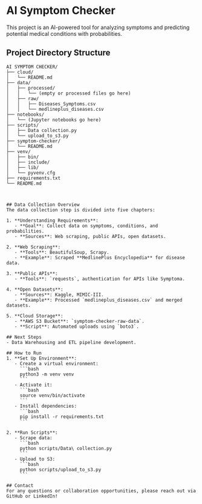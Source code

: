 # AI Symptom Checker

This project is an AI-powered tool for analyzing symptoms and predicting potential medical conditions with probabilities.

## Project Directory Structure
```plaintext
AI SYMPTOM CHECKER/
├── cloud/
│   └── README.md
├── data/
│   ├── processed/
│   │   └── (empty or processed files go here)
│   ├── raw/
│   │   ├── Diseases_Symptoms.csv
│   │   └── medlineplus_diseases.csv
├── notebooks/
│   └── (Jupyter notebooks go here)
├── scripts/
│   ├── Data collection.py
│   └── upload_to_s3.py
├── symptom-checker/
│   └── README.md
├── venv/
│   ├── bin/
│   ├── include/
│   ├── lib/
│   └── pyvenv.cfg
├── requirements.txt
└── README.md



## Data Collection Overview
The data collection step is divided into five chapters:

1. **Understanding Requirements**:
   - **Goal**: Collect data on symptoms, conditions, and probabilities.
   - **Sources**: Web scraping, public APIs, open datasets.

2. **Web Scraping**:
   - **Tools**: BeautifulSoup, Scrapy.
   - **Example**: Scraped **MedlinePlus Encyclopedia** for disease data.

3. **Public APIs**:
   - **Tools**: `requests`, authentication for APIs like Symptoma.

4. **Open Datasets**:
   - **Sources**: Kaggle, MIMIC-III.
   - **Example**: Processed `medlineplus_diseases.csv` and merged datasets.

5. **Cloud Storage**:
   - **AWS S3 Bucket**: `symptom-checker-raw-data`.
   - **Script**: Automated uploads using `boto3`.

## Next Steps
- Data Warehousing and ETL pipeline development.

## How to Run
1. **Set Up Environment**:
   - Create a virtual environment:
     ```bash
     python3 -m venv venv
     ```
   - Activate it:
     ```bash
     source venv/bin/activate
     ```
   - Install dependencies:
     ```bash
     pip install -r requirements.txt
     ```

2. **Run Scripts**:
   - Scrape data:
     ```bash
     python scripts/Data\ collection.py
     ```
   - Upload to S3:
     ```bash
     python scripts/upload_to_s3.py
     ```

## Contact
For any questions or collaboration opportunities, please reach out via GitHub or LinkedIn!
